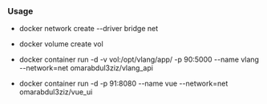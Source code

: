 ### Usage

- docker network create --driver bridge net
- docker volume create vol

- docker container run -d -v vol:/opt/vlang/app/ -p 90:5000 --name vlang --network=net omarabdul3ziz/vlang_api
- docker container run -d -p 91:8080 --name vue --network=net omarabdul3ziz/vue_ui
